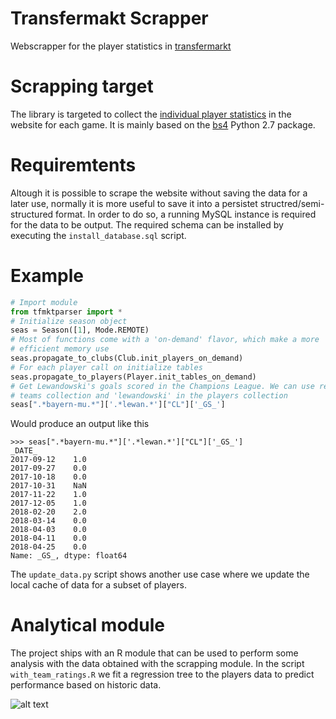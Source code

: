 # Transfermakt Scrapper
Webscrapper for the player statistics in [transfermarkt](www.transfermarkt.com)

# Scrapping target
The library is targeted to collect the [individual player statistics](https://www.transfermarkt.es/lionel-messi/leistungsdaten/spieler/28003) in the website for each game. It is mainly based on the [bs4](https://www.crummy.com/software/BeautifulSoup/bs4/doc/) Python 2.7 package.

# Requiremtents
Altough it is possible to scrape the website without saving the data for a later use, normally it is more useful to save it into a persistet structred/semi-structured format. In order to do so, a running MySQL instance is required for the data to be output. The required schema can be installed by executing the `install_database.sql` script.

# Example
```python
# Import module
from tfmktparser import *
# Initialize season object
seas = Season([1], Mode.REMOTE)
# Most of functions come with a 'on-demand' flavor, which make a more 
# efficient memory use
seas.propagate_to_clubs(Club.init_players_on_demand)
# For each player call on initialize tables
seas.propagate_to_players(Player.init_tables_on_demand)
# Get Lewandowski's goals scored in the Champions League. We can use regular expressions to locate 'bayern-munich' in the 
# teams collection and 'lewandowski' in the players collection
seas[".*bayern-mu.*"]['.*lewan.*']["CL"]['_GS_']
```
Would produce an output like this
```console
>>> seas[".*bayern-mu.*"]['.*lewan.*']["CL"]['_GS_']
_DATE_
2017-09-12    1.0
2017-09-27    0.0
2017-10-18    0.0
2017-10-31    NaN
2017-11-22    1.0
2017-12-05    1.0
2018-02-20    2.0
2018-03-14    0.0
2018-04-03    0.0
2018-04-11    0.0
2018-04-25    0.0
Name: _GS_, dtype: float64
```

The `update_data.py` script shows another use case where we update the local cache of data for a subset of players.

# Analytical module
The project ships with an R module that can be used to perform some analysis with the data obtained with the scrapping module.
In the script `with_team_ratings.R` we fit a regression tree to the players data to predict performance based on historic data.

![alt text](analyser/score_tree_strikers.png)
